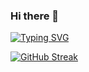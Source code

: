 ### Hi there 👋 
[![Typing SVG](https://readme-typing-svg.demolab.com?font=Fira+Code&pause=1000&color=F7C59D&background=E6F2FF00&random=false&width=435&lines=Computer+Science+Student;Learning+%26+Growing)](https://git.io/typing-svg)
<!--
**raheelhparekh/raheelhparekh** is a ✨ _special_ ✨ repository because its `README.md` (this file) appears on your GitHub profile.

Here are some ideas to get you started:

- 🔭 I’m currently working 
- 🌱 I’m currently learning MERN Stack & Data Structures & Algorithms
- 👯 I’m looking to collaborate on ...
- 🤔 I’m looking for help with ...
- 💬 Ask me about ...
- 📫 How to reach me: rhparekh2003@gmail.com
- 😄 Pronouns: ...
- ⚡ Fun fact: ...
-->
<a href="https://git.io/streak-stats"><img src="https://github-readme-streak-stats.herokuapp.com?user=raheelhparekh&theme=dark&date_format=j%20M%5B%20Y%5D" alt="GitHub Streak" /></a>
